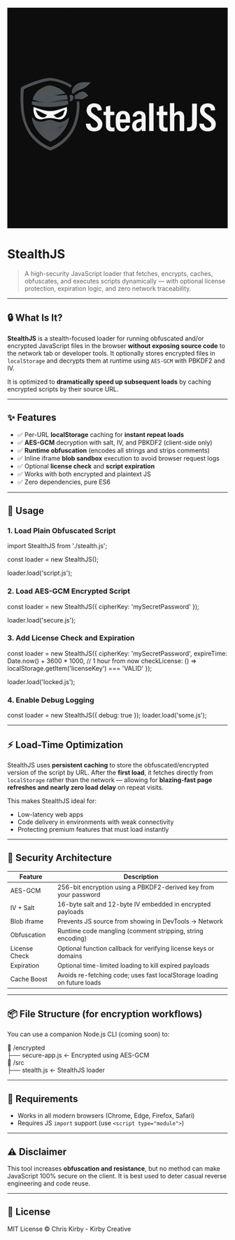 ![Stealth JS Logo](https://raw.githubusercontent.com/chriskirby-dev/stealth-js/main/assets/stealth-js-logo.png)

# StealthJS


> A high-security JavaScript loader that fetches, encrypts, caches, obfuscates, and executes scripts dynamically — with optional license protection, expiration logic, and zero network traceability.

---

## 🔒 What Is It?

**StealthJS** is a stealth-focused loader for running obfuscated and/or encrypted JavaScript files in the browser **without exposing source code** to the network tab or developer tools. It optionally stores encrypted files in `localStorage` and decrypts them at runtime using `AES-GCM` with PBKDF2 and IV.

It is optimized to **dramatically speed up subsequent loads** by caching encrypted scripts by their source URL.

---

## ✨ Features

- ✅ Per-URL **localStorage** caching for **instant repeat loads**  
- ✅ **AES-GCM** decryption with salt, IV, and PBKDF2 (client-side only)  
- ✅ **Runtime obfuscation** (encodes all strings and strips comments)  
- ✅ Inline iframe **blob sandbox** execution to avoid browser request logs  
- ✅ Optional **license check** and **script expiration**  
- ✅ Works with both encrypted and plaintext JS  
- ✅ Zero dependencies, pure ES6  

---

## 🚀 Usage

### 1. Load Plain Obfuscated Script

import StealthJS from './stealth.js';

const loader = new StealthJS();

loader.load('script.js');

### 2. Load AES-GCM Encrypted Script

const loader = new StealthJS({
  cipherKey: 'mySecretPassword'
});

loader.load('secure.js');

### 3. Add License Check and Expiration

const loader = new StealthJS({
  cipherKey: 'mySecretPassword',
  expireTime: Date.now() + 3600 * 1000, // 1 hour from now
  checkLicense: () => localStorage.getItem('licenseKey') === 'VALID'
});

loader.load('locked.js');

### 4. Enable Debug Logging

const loader = new StealthJS({
  debug: true
});
loader.load('some.js');

---

## ⚡ Load-Time Optimization

StealthJS uses **persistent caching** to store the obfuscated/encrypted version of the script by URL. After the **first load**, it fetches directly from `localStorage` rather than the network — allowing for **blazing-fast page refreshes and nearly zero load delay** on repeat visits.

This makes StealthJS ideal for:

- Low-latency web apps  
- Code delivery in environments with weak connectivity  
- Protecting premium features that must load instantly  

---

## 🔐 Security Architecture

| Feature           | Description                                                                 |
|------------------|-----------------------------------------------------------------------------|
| AES-GCM          | 256-bit encryption using a PBKDF2-derived key from your password            |
| IV + Salt        | 16-byte salt and 12-byte IV embedded in encrypted payloads                 |
| Blob iframe      | Prevents JS source from showing in DevTools → Network                      |
| Obfuscation      | Runtime code mangling (comment stripping, string encoding)                 |
| License Check    | Optional function callback for verifying license keys or domains           |
| Expiration       | Optional time-limited loading to kill expired payloads                     |
| Cache Boost      | Avoids re-fetching code; uses fast localStorage loading on future loads    |

---

## 📦 File Structure (for encryption workflows)

You can use a companion Node.js CLI (coming soon) to:

📁 /encrypted  
├── secure-app.js     ← Encrypted using AES-GCM  
📁 /src  
├── stealth.js        ← StealthJS loader  

---

## 📌 Requirements

- Works in all modern browsers (Chrome, Edge, Firefox, Safari)  
- Requires JS `import` support (use `<script type="module">`)  

---

## ⚠️ Disclaimer

This tool increases **obfuscation and resistance**, but no method can make JavaScript 100% secure on the client. It is best used to deter casual reverse engineering and code reuse.

---

## 📖 License

MIT License © Chris Kirby - Kirby Creative
